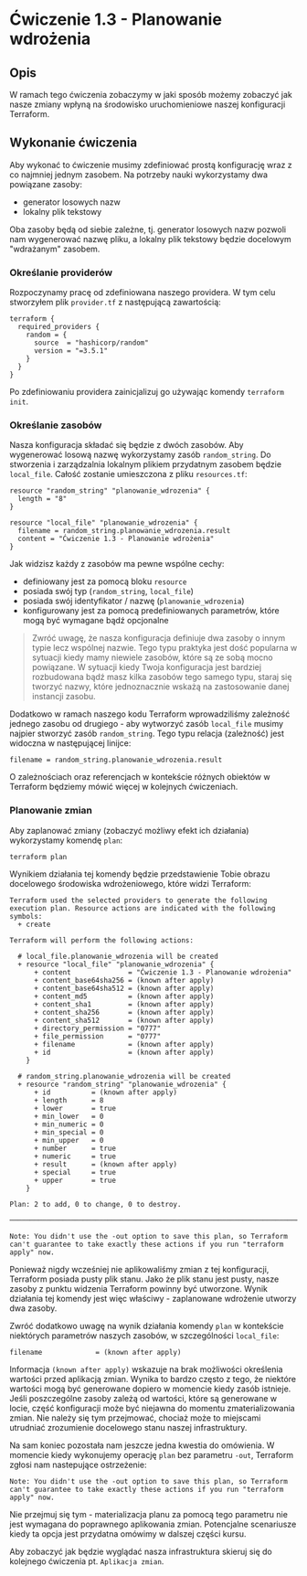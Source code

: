 # Ćwiczenie 1.3 - Planowanie wdrożenia
## Opis
W ramach tego ćwiczenia zobaczymy w jaki sposób możemy zobaczyć jak nasze zmiany wpłyną na środowisko uruchomieniowe naszej konfiguracji Terraform.

## Wykonanie ćwiczenia
Aby wykonać to ćwiczenie musimy zdefiniować prostą konfigurację wraz z co najmniej jednym zasobem. Na potrzeby nauki wykorzystamy dwa powiązane zasoby:
* generator losowych nazw
* lokalny plik tekstowy

Oba zasoby będą od siebie zależne, tj. generator losowych nazw pozwoli nam wygenerować nazwę pliku, a lokalny plik tekstowy będzie docelowym "wdrażanym" zasobem.

### Określanie providerów 
Rozpoczynamy pracę od zdefiniowana naszego providera. W tym celu stworzyłem plik `provider.tf` z następującą zawartością:
```
terraform {
  required_providers {
    random = {
      source  = "hashicorp/random"
      version = "=3.5.1"
    }
  }
}
```
Po zdefiniowaniu providera zainicjalizuj go używając komendy `terraform init`.

### Określanie zasobów
Nasza konfiguracja składać się będzie z dwóch zasobów. Aby wygenerować losową nazwę wykorzystamy zasób `random_string`. Do stworzenia i zarządzalnia lokalnym plikiem przydatnym zasobem będzie `local_file`. Całość zostanie umieszczona z pliku `resources.tf`:
```
resource "random_string" "planowanie_wdrozenia" {
  length = "8"
}

resource "local_file" "planowanie_wdrozenia" {
  filename = random_string.planowanie_wdrozenia.result
  content = "Ćwiczenie 1.3 - Planowanie wdrożenia"
}
```
Jak widzisz każdy z zasobów ma pewne wspólne cechy:
* definiowany jest za pomocą bloku `resource`
* posiada swój typ (`random_string`, `local_file`)
* posiada swój identyfikator / nazwę (`planowanie_wdrozenia`)
* konfigurowany jest za pomocą predefiniowanych parametrów, które mogą być wymagane bądź opcjonalne

> Zwróć uwagę, że nasza konfiguracja definiuje dwa zasoby o innym typie lecz wspólnej nazwie. Tego typu praktyka jest dość popularna w sytuacji kiedy mamy niewiele zasobów, które są ze sobą mocno powiązane. W sytuacji kiedy Twoja konfiguracja jest bardziej rozbudowana bądź masz kilka zasobów tego samego typu, staraj się tworzyć nazwy, które jednoznacznie wskażą na zastosowanie danej instancji zasobu.

Dodatkowo w ramach naszego kodu Terraform wprowadziliśmy zależność jednego zasobu od drugiego - aby wytworzyć zasób `local_file` musimy najpier stworzyć zasób `random_string`. Tego typu relacja (zależność) jest widoczna w następującej linijce:
```
filename = random_string.planowanie_wdrozenia.result
```
O zależnościach oraz referencjach w kontekście różnych obiektów w Terraform będziemy mówić więcej w kolejnych ćwiczeniach.

### Planowanie zmian
Aby zaplanować zmiany (zobaczyć możliwy efekt ich działania) wykorzystamy komendę `plan`:
```
terraform plan
```
Wynikiem działania tej komendy będzie przedstawienie Tobie obrazu docelowego środowiska wdrożeniowego, które widzi Terraform:
```
Terraform used the selected providers to generate the following execution plan. Resource actions are indicated with the following symbols:
  + create

Terraform will perform the following actions:

  # local_file.planowanie_wdrozenia will be created
  + resource "local_file" "planowanie_wdrozenia" {
      + content              = "Ćwiczenie 1.3 - Planowanie wdrożenia"
      + content_base64sha256 = (known after apply)
      + content_base64sha512 = (known after apply)
      + content_md5          = (known after apply)
      + content_sha1         = (known after apply)
      + content_sha256       = (known after apply)
      + content_sha512       = (known after apply)
      + directory_permission = "0777"
      + file_permission      = "0777"
      + filename             = (known after apply)
      + id                   = (known after apply)
    }

  # random_string.planowanie_wdrozenia will be created
  + resource "random_string" "planowanie_wdrozenia" {
      + id          = (known after apply)
      + length      = 8
      + lower       = true
      + min_lower   = 0
      + min_numeric = 0
      + min_special = 0
      + min_upper   = 0
      + number      = true
      + numeric     = true
      + result      = (known after apply)
      + special     = true
      + upper       = true
    }

Plan: 2 to add, 0 to change, 0 to destroy.

────────────────────────────────────────────────────────────────────────────────────────────────────────────────────────────────────────────────────────────────────────────────────────────────────────────────────────────────── 

Note: You didn't use the -out option to save this plan, so Terraform can't guarantee to take exactly these actions if you run "terraform apply" now.
```

Ponieważ nigdy wcześniej nie aplikowaliśmy zmian z tej konfiguracji, Terraform posiada pusty plik stanu. Jako że plik stanu jest pusty, nasze zasoby z punktu widzenia Terraform powinny być utworzone. Wynik działania tej komendy jest więc właściwy - zaplanowane wdrożenie utworzy dwa zasoby.

Zwróć dodatkowo uwagę na wynik działania komendy `plan` w kontekście niektórych parametrów naszych zasobów, w szczególności `local_file`:
```
filename             = (known after apply)
```
Informacja `(known after apply)` wskazuje na brak możliwości określenia wartości przed aplikacją zmian. Wynika to bardzo często z tego, że niektóre wartości mogą być generowane dopiero w momencie kiedy zasób istnieje. Jeśli poszczególne zasoby zależą od wartości, które są generowane w locie, część konfiguracji może być niejawna do momentu zmaterializowania zmian. Nie należy się tym przejmować, chociaż może to miejscami utrudniać zrozumienie docelowego stanu naszej infrastruktury.

Na sam koniec pozostała nam jeszcze jedna kwestia do omówienia. W momencie kiedy wykonujemy operację `plan` bez parametru `-out`, Terraform zgłosi nam nastepujące ostrzeżenie:
```
Note: You didn't use the -out option to save this plan, so Terraform can't guarantee to take exactly these actions if you run "terraform apply" now.
```
Nie przejmuj się tym - materializacja planu za pomocą tego parametru nie jest wymagana do poprawnego aplikowania zmian. Potencjalne scenariusze kiedy ta opcja jest przydatna omówimy w dalszej części kursu.

Aby zobaczyć jak będzie wyglądać nasza infrastruktura skieruj się do kolejnego ćwiczenia pt. `Aplikacja zmian`.